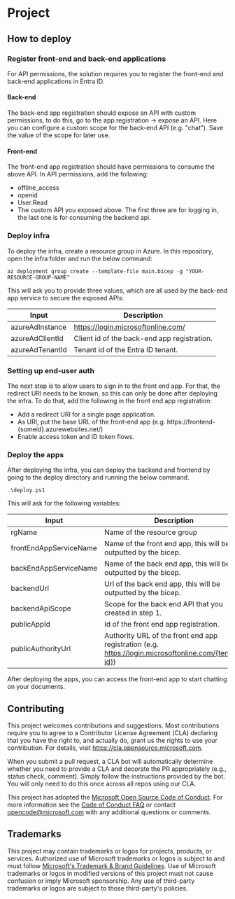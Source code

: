 # Project

## How to deploy

### Register front-end and back-end applications
For API permissions, the solution requires you to register the front-end and back-end applications in Entra ID.

#### Back-end
The back-end app registration should expose an API with custom permissions, to do this, go to the app registration -> expose an API. Here you can configure a custom scope for the back-end API (e.g. "chat").
Save the value of the scope for later use.

#### Front-end
The front-end app registration should have permissions to consume the above API. In API permissions, add the following:
- offline_access
- openid
- User.Read
- The custom API you exposed above.
The first three are for logging in, the last one is for consuming the backend api.

### Deploy infra
To deploy the infra, create a resource group in Azure. In this repository, open the infra folder and run the below command:

```
az deployment group create --template-file main.bicep -g "YOUR-RESOURCE-GROUP-NAME"
```

This will ask you to provide three values, which are all used by the back-end app service to secure the exposed APIs:

|Input| Description |
|---|---|
|azureAdInstance| https://login.microsoftonline.com/ |
|azureAdClientId| Client id of the back-end app registration. |
|azureAdTenantId|  Tenant id of the Entra ID tenant. |

### Setting up end-user auth
The next step is to allow users to sign in to the front end app. For that, the redirect URI needs to be known, so this can only be done after deploying the infra. To do that, add the following in the front end app registration:
- Add a redirect URI for a single page application.
- As URI, put the base URL of the front-end app (e.g. https://frontend-{someid}.azurewebsites.net/)
- Enable access token and ID token flows.

### Deploy the apps
After deploying the infra, you can deploy the backend and frontend by going to the deploy directory and running the below command.

```
.\deploy.ps1
```

This will ask for the following variables:

|Input| Description |
|---|---|
|rgName| Name of the resource group |
|frontEndAppServiceName| Name of the front end app, this will be outputted by the bicep. |
|backEndAppServiceName|  Name of the back end app, this will be outputted by the bicep. |
|backendUrl|  Url of the back end app, this will be outputted by the bicep. |
|backendApiScope|  Scope for the back end API that you created in step 1. |
|publicAppId|  Id of the front end app registration. |
|publicAuthorityUrl|  Authority URL of the front end app registration (e.g. https://login.microsoftonline.com/{tenant-id}) |

After deploying the apps, you can access the front-end app to start chatting on your documents.


## Contributing

This project welcomes contributions and suggestions.  Most contributions require you to agree to a
Contributor License Agreement (CLA) declaring that you have the right to, and actually do, grant us
the rights to use your contribution. For details, visit https://cla.opensource.microsoft.com.

When you submit a pull request, a CLA bot will automatically determine whether you need to provide
a CLA and decorate the PR appropriately (e.g., status check, comment). Simply follow the instructions
provided by the bot. You will only need to do this once across all repos using our CLA.

This project has adopted the [Microsoft Open Source Code of Conduct](https://opensource.microsoft.com/codeofconduct/).
For more information see the [Code of Conduct FAQ](https://opensource.microsoft.com/codeofconduct/faq/) or
contact [opencode@microsoft.com](mailto:opencode@microsoft.com) with any additional questions or comments.

## Trademarks

This project may contain trademarks or logos for projects, products, or services. Authorized use of Microsoft 
trademarks or logos is subject to and must follow 
[Microsoft's Trademark & Brand Guidelines](https://www.microsoft.com/en-us/legal/intellectualproperty/trademarks/usage/general).
Use of Microsoft trademarks or logos in modified versions of this project must not cause confusion or imply Microsoft sponsorship.
Any use of third-party trademarks or logos are subject to those third-party's policies.
